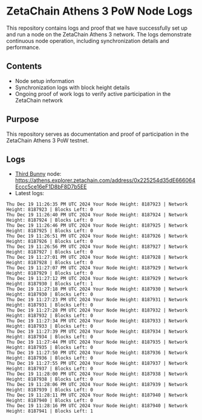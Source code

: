 # ZetaChain Athens 3 PoW Node Logs
This repository contains logs and proof that we have successfully set up and run a node on the ZetaChain Athens 3 network. The logs demonstrate continuous node operation, including synchronization details and performance.

## Contents
- Node setup information
- Synchronization logs with block height details
- Ongoing proof of work logs to verify active participation in the ZetaChain network

## Purpose
This repository serves as documentation and proof of participation in the ZetaChain Athens 3 PoW testnet.

## Logs

- [Third Bunny](https://thirdbunny.xyz/) node: https://athens.explorer.zetachain.com/address/0x225254d35dE666064Eccc5ce16eF1D8bF8D7b5EE
- Latest logs:
```
Thu Dec 19 11:26:35 PM UTC 2024 Your Node Height: 8187923 | Network Height: 8187923 | Blocks Left: 0
Thu Dec 19 11:26:40 PM UTC 2024 Your Node Height: 8187924 | Network Height: 8187924 | Blocks Left: 0
Thu Dec 19 11:26:46 PM UTC 2024 Your Node Height: 8187925 | Network Height: 8187925 | Blocks Left: 0
Thu Dec 19 11:26:51 PM UTC 2024 Your Node Height: 8187926 | Network Height: 8187926 | Blocks Left: 0
Thu Dec 19 11:26:56 PM UTC 2024 Your Node Height: 8187927 | Network Height: 8187927 | Blocks Left: 0
Thu Dec 19 11:27:01 PM UTC 2024 Your Node Height: 8187928 | Network Height: 8187928 | Blocks Left: 0
Thu Dec 19 11:27:07 PM UTC 2024 Your Node Height: 8187929 | Network Height: 8187929 | Blocks Left: 0
Thu Dec 19 11:27:12 PM UTC 2024 Your Node Height: 8187929 | Network Height: 8187930 | Blocks Left: 1
Thu Dec 19 11:27:18 PM UTC 2024 Your Node Height: 8187930 | Network Height: 8187930 | Blocks Left: 0
Thu Dec 19 11:27:23 PM UTC 2024 Your Node Height: 8187931 | Network Height: 8187931 | Blocks Left: 0
Thu Dec 19 11:27:28 PM UTC 2024 Your Node Height: 8187932 | Network Height: 8187932 | Blocks Left: 0
Thu Dec 19 11:27:34 PM UTC 2024 Your Node Height: 8187933 | Network Height: 8187933 | Blocks Left: 0
Thu Dec 19 11:27:39 PM UTC 2024 Your Node Height: 8187934 | Network Height: 8187934 | Blocks Left: 0
Thu Dec 19 11:27:44 PM UTC 2024 Your Node Height: 8187935 | Network Height: 8187935 | Blocks Left: 0
Thu Dec 19 11:27:50 PM UTC 2024 Your Node Height: 8187936 | Network Height: 8187936 | Blocks Left: 0
Thu Dec 19 11:27:55 PM UTC 2024 Your Node Height: 8187937 | Network Height: 8187937 | Blocks Left: 0
Thu Dec 19 11:28:00 PM UTC 2024 Your Node Height: 8187938 | Network Height: 8187938 | Blocks Left: 0
Thu Dec 19 11:28:06 PM UTC 2024 Your Node Height: 8187939 | Network Height: 8187939 | Blocks Left: 0
Thu Dec 19 11:28:11 PM UTC 2024 Your Node Height: 8187940 | Network Height: 8187940 | Blocks Left: 0
Thu Dec 19 11:28:16 PM UTC 2024 Your Node Height: 8187940 | Network Height: 8187941 | Blocks Left: 1
```

